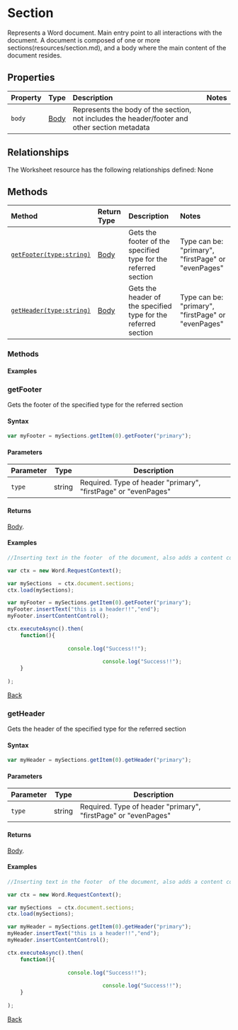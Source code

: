 # Section 
 Represents a Word document. Main entry point to all interactions with the document. A document is composed of one or more sections(resources/section.md), and a body where the main content of the document resides.

## Properties

| Property         | Type    |Description|Notes |
|:-----------------|:--------|:----------|:-----|
|`body`|  [Body](body.md)   |Represents the body of the section, not includes the header/footer and other section metadata | |




## Relationships
The Worksheet resource has the following relationships defined:
None


## Methods


| Method     | Return Type    |Description|Notes  |
|:-----------------|:--------|:----------|:------|
|[`getFooter(type:string)`](#getfooter)| [Body](body.md) |Gets the footer of the specified type for the referred section | Type can be: "primary", "firstPage" or  "evenPages" |     
|[`getHeader(type:string)`](#getheader)| [Body](body.md) |Gets the header of the specified type for the referred section | Type can be: "primary", "firstPage" or  "evenPages"|





### Methods 

#### Examples

### getFooter

Gets the footer of the specified type for the referred section

#### Syntax
```js
var myFooter = mySections.getItem(0).getFooter("primary");

```
#### Parameters

Parameter      | Type   | Description
-------------- | ------ | ------------
`type`          | string | Required. Type of header  "primary", "firstPage" or  "evenPages"


#### Returns

[Body](body.md).


#### Examples

```js
//Inserting text in the footer  of the document, also adds a content control :)

var ctx = new Word.RequestContext();

var mySections  = ctx.document.sections;
ctx.load(mySections);

var myFooter = mySections.getItem(0).getFooter("primary");
myFooter.insertText("this is a header!!","end");
myFooter.insertContentControl();

ctx.executeAsync().then(
	function(){
				   
				   console.log("Success!!");
			
                              console.log("Success!!");
	}
	
);

```
[Back](#methods)


### getHeader

Gets the header of the specified type for the referred section

#### Syntax
```js
var myHeader = mySections.getItem(0).getHeader("primary");

```
#### Parameters

Parameter      | Type   | Description
-------------- | ------ | ------------
`type`          | string | Required. Type of header  "primary", "firstPage" or  "evenPages"


#### Returns

[Body](body.md).


#### Examples

```js
//Inserting text in the footer  of the document, also adds a content control :)

var ctx = new Word.RequestContext();

var mySections  = ctx.document.sections;
ctx.load(mySections);

var myHeader = mySections.getItem(0).getHeader("primary");
myHeader.insertText("this is a header!!","end");
myHeader.insertContentControl();

ctx.executeAsync().then(
	function(){
				   
				   console.log("Success!!");
			
                              console.log("Success!!");
	}
	
);

```
[Back](#methods)